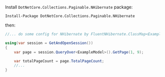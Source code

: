 Install `DotNetCore.Collections.Paginable.NHibernate` package:

```shell
Install-Package DotNetCore.Collections.Paginable.NHibernate
```



then:

```csharp
//... do some config for NHibernate by FluentNHibernate.ClassMap<ExampleModel>

using(var session = GetAndOpenSession())
{
    var page = session.QueryOver<ExampleModel>().GetPage(1, 9);

    var totalPageCount = page.TotalPageCount;
    //...
}
```